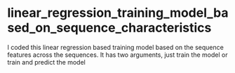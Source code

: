 # linear_regression_training_model_based_on_sequence_characteristics
I coded this linear regression based training model based on the sequence features across the sequences. It has two arguments, just train the model or train and predict the model
